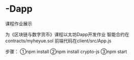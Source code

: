 # -Dapp
课程作业展示

为《区块链与数字货币》课程以太坊Dapp开发作业
智能合约在contracts/myheyue.sol
前端代码在client/src/App.js

步骤：
①npm install
②npm install crypto-js
③npm start


